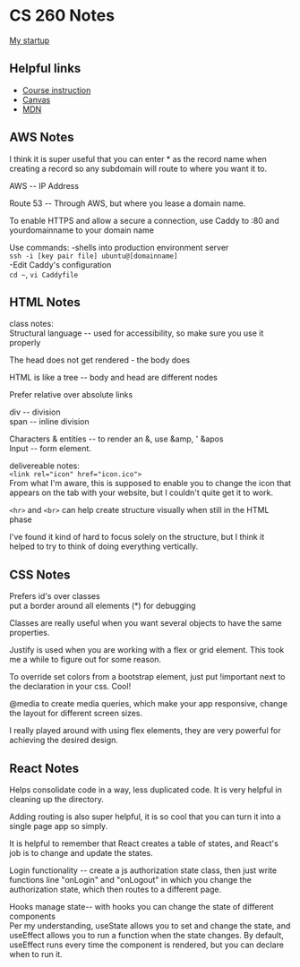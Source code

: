 # CS 260 Notes

[My startup](http://soundscope.click)

## Helpful links

- [Course instruction](https://github.com/webprogramming260)
- [Canvas](https://byu.instructure.com)
- [MDN](https://developer.mozilla.org)

## AWS Notes

I think it is super useful that you can enter * as the record name when creating a record so any subdomain will route to where you want it to. 

AWS -- IP Address  

Route 53 -- Through AWS, but where you lease a domain name.  

To enable HTTPS and allow a secure a connection, use Caddy to :80 and yourdomainname to your domain name

Use commands:
-shells into production environment server  
`ssh -i [key pair file] ubuntu@[domainname]`  
-Edit Caddy's configuration  
`cd ~`,
`vi Caddyfile`

## HTML Notes
class notes:  
Structural language -- used for accessibility, so make sure you use it properly

The head does not get rendered - the body does

HTML is like a tree -- body and head are different nodes  

Prefer relative over absolute links  

div -- division  
span -- inline division  

Characters & entities -- to render an &, use &amp, ' &apos  
Input -- form element.

delivereable notes:  
`<link rel="icon" href="icon.ico">`  
From what I'm aware, this is supposed to enable you to change the icon that appears on the tab with your website, but I couldn't quite get it to work. 

`<hr>` and `<br>` can help create structure visually when still in the HTML phase  

I've found it kind of hard to focus solely on the structure, but I think it helped to try to think of doing everything vertically. 

## CSS Notes

Prefers id's over classes  
put a border around all elements (*) for debugging

Classes are really useful when you want several objects to have the same properties.  

Justify is used when you are working with a flex or grid element. This took me a while to figure out for some reason. 

To override set colors from a bootstrap element, just put !important next to the declaration in your css. Cool!  

@media to create media queries, which make your app responsive, change the layout for different screen sizes.  

I really played around with using flex elements, they are very powerful for achieving the desired design.  

## React Notes

Helps consolidate code in a way, less duplicated code. It is very helpful in cleaning up the directory.  

Adding routing is also super helpful, it is so cool that you can turn it into a single page app so simply. 

It is helpful to remember that React creates a table of states, and React's job is to change and update the states. 

Login functionality -- create a js authorization state class, then just write functions line "onLogin" and "onLogout" in which you change the authorization state, which then routes to a different page.  

Hooks manage state-- with hooks you can change the state of different components  
Per my understanding, useState allows you to set and change the state, and useEffect allows you to run a function when the state changes. By default, useEffect runs every time the component is rendered, but you can declare when to run it. 
